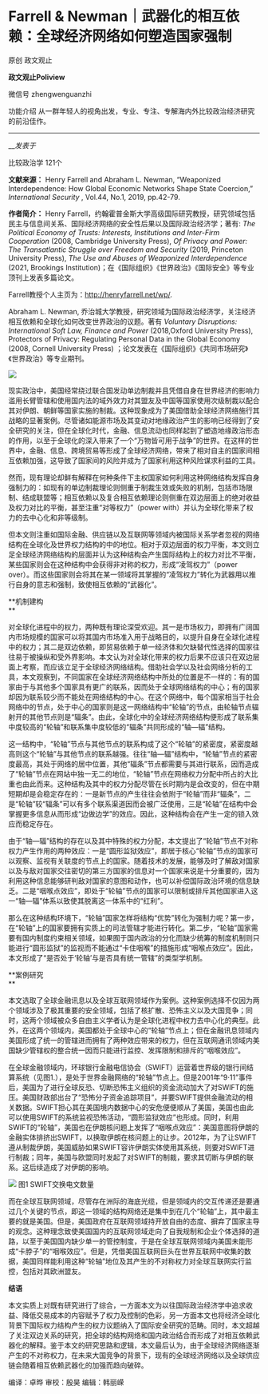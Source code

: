 

#  Farrell & Newman｜武器化的相互依赖：全球经济网络如何塑造国家强制

原创 政文观止 

**政文观止Poliview** 

微信号 zhengwenguanzhi

功能介绍 从一群年轻人的视角出发，专业、专注、专解海内外比较政治经济研究的前沿佳作。

____

___发表于_

比较政治学 121个

**文献来源：** Henry Farrell and Abraham L. Newman, “Weaponized Interdependence:
How Global Economic Networks Shape State Coercion,” _International Security_ ,
Vol.44, No.1, 2019, pp.42-79.

  

 **作者简介：** Henry
Farrell，约翰霍普金斯大学高级国际研究教授，研究领域包括民主与信息间关系、国际经济网络的安全性后果以及国际政治经济学；著有: _The
Political Economy of Trusts: Interests, Institutions and Inter-Firm
Cooperation_ (2008, Cambridge University Press), _Of Privacy and Power: The
Transatlantic Struggle over Freedom and Security_ (2019, Princeton University
Press), _The Use and Abuses of Weaponized Interdependence_ (2021, Brookings
Institution)；在《国际组织》《世界政治》《国际安全》等专业顶刊上发表多篇论文。

Farrell教授个人主页为：http://henryfarrell.net/wp/.

  

Abraham L. Newman, 乔治城大学教授，研究领域为国际政治经济学，关注经济相互依赖和全球化如何改变世界政治的议题。著有 _Voluntary
Disruptions: International Soft Law, Finance and Power_ (2018,Oxford
University Press), Protectors of Privacy: Regulating Personal Data in the
Global Economy (2008, Cornell University Press)
；论文发表在《国际组织》《共同市场研究》《世界政治》等专业期刊。

![](/images/43/2.png)

  

现实政治中，美国经常绕过联合国发动单边制裁并且凭借自身在世界经济的影响力滥用长臂管辖和使用国内法的域外效力对其盟友及中国等国家使用次级制裁以配合其对伊朗、朝鲜等国家实施的制裁。这种现象成为了美国借助全球经济网络施行其战略的显著案例。尽管诸如能源市场及其变动对地缘政治产生的影响已经得到了安全研究的关注，但在全球化时代，金融、信息流动也同样起到了塑造地缘政治形态的作用，以至于全球化的深入带来了一个“万物皆可用于战争”的世界。在这样的世界中，金融、信息、跨境贸易等形成了全球经济网络，带来了相对自主的国家间相互依赖加强，这导致了国家间的风险并成为了国家利用这种风险谋求利益的工具。

  

然而，现有理论却鲜有解释在何种条件下主权国家如何利用这种网络结构发挥自身强制力的：如现有的单边制裁理论则侧重于制裁生效或失败的机制，包括市场限制、结成联盟等；相互依赖以及复合相互依赖理论则侧重在双边层面上的绝对收益及权力对比的平衡，甚至注重“对等权力”（power
with）并认为全球化带来了权力的去中心化和非等级制。

  

但本文则注重如国际金融、供应链以及互联网等领域内被国际关系学者忽视的网络结构在全球化及世界权力结构的中的地位。相对于双边层面的权力平衡，本文则立足全球经济网络结构的层面并认为这种结构会产生国际结构上的权力对比不平衡，某些国家则会在这种结构中会获得非对称的权力，形成“凌驾权力”（power
over）。而这些国家则会将其在某一领域将其掌握的“凌驾权力”转化为武器用以推行自身的意志和强制，致使相互依赖的“武器化”。

  

 **机制建构  
**

对全球化进程中的权力，两种既有理论深受欢迎。其一是市场权力，即拥有广阔国内市场规模的国家可以将其国内市场准入用于战略目的，以提升自身在全球化进程中的权力；其二是双边依赖，即贸易依赖于单一经济体和欠缺替代性选择的国家往往易于被操纵和受外界影响。本文认为对全球化带来的权力后果不应该只在双边层面上考察，而应该立足于全球经济网络结构。借助社会学以及社会网络分析的工具，本文观察到，不同国家在全球经济网络结构中所处的位置是不一样的：有的国家由于与其他多个国家具有更广的联系，因而处于全球网络结构的中心；有的国家却因为联系较少而不能处在网络结构的中心。在这个网络中，每个国家相当于社会网络中的节点，处于中心的国家则是这一网络结构中“轮轴”的节点，由轮轴节点辐射开的其他节点则是“辐条”。由此，全球化中的全球经济网络结构便形成了联系集中度较高的“轮轴”和联系集中度较低的“辐条”共同形成的“轴—辐”结构。  

  

这一结构中，“轮轴”节点与其他节点的联系构成了这个“轮轴”的紧密度，紧密度越高则这个“轮轴”与其他节点的联系越强。往往“轴—辐”结构中，“轮轴”节点的紧密度最高，其处于网络的居中位置，其他“辐条”节点都需要与其进行联系，因而造成了“轮轴”节点在网站中独一无二的地位，“轮轴”节点在网络权力分配中所占的大比重也由此而来。这种结构及其中的权力分配尽管在长时期内是会改变的，但在中期短期却是会稳定存在的：一是新节点的产生往往会依附于“轮轴”而非“辐条”，二是“轮轴”较“辐条”可以有多个联系渠道因而会被广泛使用，三是“轮轴”在结构中会掌握更多信息从而形成“边做边学”的效应。因此，这种结构会在产生一定的锁入效应而稳定存在。

  

由于“轴—辐”结构的存在以及其中特殊的权力分配，本文提出了“轮轴”节点不对称权力产生作用的两种效应：一是“圆形监狱效应”，即居于核心“轮轴”节点的国家可以观察、监视有关联度的节点上的国家。随着技术的发展，能够及时了解敌对国家以及与敌对国家交往密切的第三方国家的信息对一个国家来说是十分重要的，因为利用这种信息能够研判敌对国家的意图和动作，也可以补偿国际政治环境的信息缺乏。二是“咽喉点效应”，即处于“轮轴”节点的国家可以限制或排斥其他国家进入这一“轴—辐”体系以致使其脱离这一体系中的“红利”。

  

那么在这种结构环境下，“轮轴”国家怎样将结构“优势”转化为强制力呢？第一步，在“轮轴”上的国家要拥有实质上的司法管辖才能进行转化。第二步，“轮轴”国家需要有国内制度约束相关领域，如果囿于国内政治的分化而缺少统筹的制度机制则只能进行“圆形监狱”的监视而不能通过“卡住咽喉”的措施形成“咽喉点效应”。因此，本文形成了“是否处于‘轮轴’与是否具有统一管辖”的类型学机制。

  

 **案例研究  
**

本文选取了全球金融讯息以及全球互联网领域作为案例。这种案例选择不仅因为两个领域涉及了极其重要的安全领域，包括了核扩散、恐怖主义以及大国竞争；同时，这两个领域被众多自由主义学者认为是全球化进程中权力去中心化的典型。此外，在这两个领域内，美国都处于全球中心的“轮轴”节点上；但在金融讯息领域内美国形成了统一的管辖进而拥有了两种效应带来的权力，但在互联网通讯领域内美国缺少管辖权的整合统一因而只能进行监控、发挥限制和排斥的“咽喉效应”。  

  

在全球金融领域内，环球银行金融电信协会（SWIFT）运营着世界级的银行间结算系统（见图1.），是处于世界金融网络的“轮轴”节点上。但是2001年“9·11”事件后，美国为了进行全球反恐、切断恐怖主义组织的资金流动加大了对SWIFT的施压。美国财政部出台了“恐怖分子资金追踪项目”，并要SWIFT提供金融流动的相关数据。SWIFT担心其在美国境内数据中心的安危便便顺从了美国，美国也由此可以使用SWIFT的系统监视恐怖活动，“圆形监狱效应”也形成。同时，利用SWIFT的“轮轴”，美国也在伊朗核问题上发挥了“咽喉点效应”：美国意图将伊朗的金融实体排挤出SWIFT，以换取伊朗在核问题上的让步。2012年，为了让SWIFT遵从制裁伊朗，美国威胁如果SWIFT容许伊朗实体使用其系统，则要对SWIFT进行制裁；同年，美国与欧盟同时发起了对SWIFT的制裁，要求其切断与伊朗的联系。这后续造成了对伊朗的影响。

![](/images/43/3.png) 图1 SWIFT交换电文数量

  

而在全球互联网领域，尽管存在洲际的海底光缆，但是领域内的交互传递还是要通过几个关键的节点，即这一领域的结构网络还是集中到在几个“轮轴”上，其中最主要的就是美国。但是，美国政府在互联网领域持开放自由的态度、摒弃了国家主导的观念。这种理念致使美国国内的互联网领域走向了自我规制和企业个体选择的道路，以至于美国国内缺少单一的管控制度，于是在全球互联网领域内美国未能形成“卡脖子”的“咽喉效应”。但是，凭借美国互联网巨头在世界互联网中收集的数据，美国同样能利用这种“轮轴”地位及其产生的不对称权力对全球互联网实行监控，包括对其欧洲盟友。

  

 **结语**

本文实质上对既有研究进行了综合，一方面本文为以往国际政治经济学中追求收益、降低交易成本的内容赋予了权力及控制的色彩，另一方面本文也将经济全球化背景下国际权力结构产生的权力议题纳入了国际安全研究的范畴。同时，本文超越了关注双边关系的研究，把全球的结构网络和国内政治结合而形成了对相互依赖武器化的解释。鉴于本文的研究思路和逻辑，本文最后认为，由于全球经济网络逐渐产生的不对称权力，在未来大国竞争的背景下，现有的全球经济网络以及全球供应链会随着相互依赖武器化的加强而趋向破碎。

编译：卓晔 审校：殷昊 编辑：韩丽嵘

  


